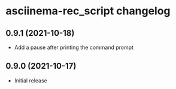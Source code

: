 # asciinema-rec_script changelog

## 0.9.1 (2021-10-18)

* Add a pause after printing the command prompt

## 0.9.0 (2021-10-17)

* Initial release
